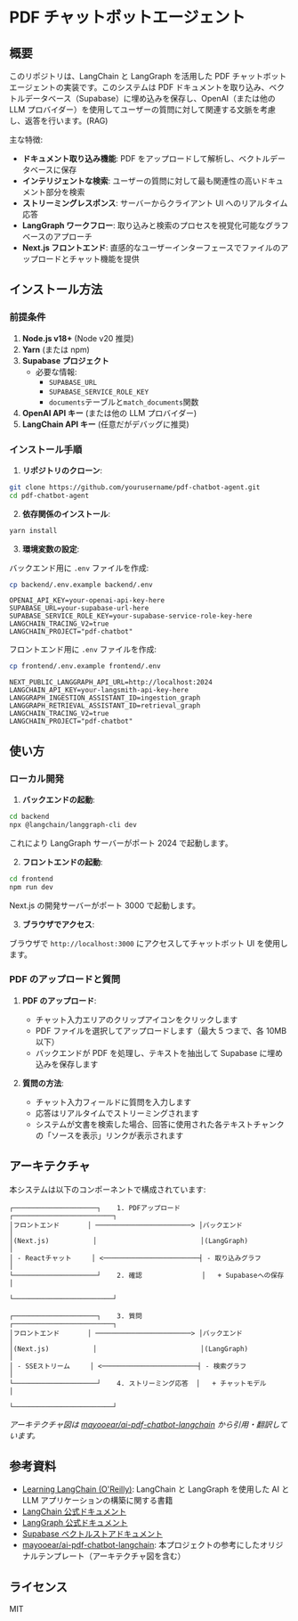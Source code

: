 # PDF チャットボットエージェント

## 概要

このリポジトリは、LangChain と LangGraph を活用した PDF チャットボットエージェントの実装です。このシステムは PDF ドキュメントを取り込み、ベクトルデータベース（Supabase）に埋め込みを保存し、OpenAI（または他の LLM プロバイダー）を使用してユーザーの質問に対して関連する文脈を考慮し、返答を行います。(RAG)

主な特徴:

- **ドキュメント取り込み機能**: PDF をアップロードして解析し、ベクトルデータベースに保存
- **インテリジェントな検索**: ユーザーの質問に対して最も関連性の高いドキュメント部分を検索
- **ストリーミングレスポンス**: サーバーからクライアント UI へのリアルタイム応答
- **LangGraph ワークフロー**: 取り込みと検索のプロセスを視覚化可能なグラフベースのアプローチ
- **Next.js フロントエンド**: 直感的なユーザーインターフェースでファイルのアップロードとチャット機能を提供

## インストール方法

### 前提条件

1. **Node.js v18+** (Node v20 推奨)
2. **Yarn** (または npm)
3. **Supabase プロジェクト**
   - 必要な情報:
     - `SUPABASE_URL`
     - `SUPABASE_SERVICE_ROLE_KEY`
     - `documents`テーブルと`match_documents`関数
4. **OpenAI API キー** (または他の LLM プロバイダー)
5. **LangChain API キー** (任意だがデバッグに推奨)

### インストール手順

1. **リポジトリのクローン**:

```bash
git clone https://github.com/yourusername/pdf-chatbot-agent.git
cd pdf-chatbot-agent
```

2. **依存関係のインストール**:

```bash
yarn install
```

3. **環境変数の設定**:

バックエンド用に `.env` ファイルを作成:

```bash
cp backend/.env.example backend/.env
```

```
OPENAI_API_KEY=your-openai-api-key-here
SUPABASE_URL=your-supabase-url-here
SUPABASE_SERVICE_ROLE_KEY=your-supabase-service-role-key-here
LANGCHAIN_TRACING_V2=true
LANGCHAIN_PROJECT="pdf-chatbot"
```

フロントエンド用に `.env` ファイルを作成:

```bash
cp frontend/.env.example frontend/.env
```

```
NEXT_PUBLIC_LANGGRAPH_API_URL=http://localhost:2024
LANGCHAIN_API_KEY=your-langsmith-api-key-here
LANGGRAPH_INGESTION_ASSISTANT_ID=ingestion_graph
LANGGRAPH_RETRIEVAL_ASSISTANT_ID=retrieval_graph
LANGCHAIN_TRACING_V2=true
LANGCHAIN_PROJECT="pdf-chatbot"
```

## 使い方

### ローカル開発

1. **バックエンドの起動**:

```bash
cd backend
npx @langchain/langgraph-cli dev
```

これにより LangGraph サーバーがポート 2024 で起動します。

2. **フロントエンドの起動**:

```bash
cd frontend
npm run dev
```

Next.js の開発サーバーがポート 3000 で起動します。

3. **ブラウザでアクセス**:

ブラウザで `http://localhost:3000` にアクセスしてチャットボット UI を使用します。

### PDF のアップロードと質問

1. **PDF のアップロード**:

   - チャット入力エリアのクリップアイコンをクリックします
   - PDF ファイルを選択してアップロードします（最大 5 つまで、各 10MB 以下）
   - バックエンドが PDF を処理し、テキストを抽出して Supabase に埋め込みを保存します

2. **質問の方法**:
   - チャット入力フィールドに質問を入力します
   - 応答はリアルタイムでストリーミングされます
   - システムが文書を検索した場合、回答に使用された各テキストチャンクの「ソースを表示」リンクが表示されます

## アーキテクチャ

本システムは以下のコンポーネントで構成されています:

```
┌─────────────────────┐    1. PDFアップロード    ┌─────────────────────────┐
│フロントエンド       │ ────────────────────────> │バックエンド             │
│(Next.js)           │                          │(LangGraph)              │
│ - Reactチャット     │ <────────────────────────┤ - 取り込みグラフ         │
└─────────────────────┘    2. 確認               │   + Supabaseへの保存    │
                                                └─────────────────────────┘

┌─────────────────────┐    3. 質問               ┌─────────────────────────┐
│フロントエンド       │ ────────────────────────> │バックエンド             │
│(Next.js)           │                          │(LangGraph)              │
│ - SSEストリーム     │ <────────────────────────┤ - 検索グラフ            │
└─────────────────────┘    4. ストリーミング応答  │   + チャットモデル      │
                                                └─────────────────────────┘
```

_アーキテクチャ図は [mayooear/ai-pdf-chatbot-langchain](https://github.com/mayooear/ai-pdf-chatbot-langchain) から引用・翻訳しています。_

## 参考資料

- [Learning LangChain (O'Reilly)](https://www.oreilly.com/library/view/learning-langchain/9781098167271/): LangChain と LangGraph を使用した AI と LLM アプリケーションの構築に関する書籍
- [LangChain 公式ドキュメント](https://js.langchain.com/docs/)
- [LangGraph 公式ドキュメント](https://langchain-ai.github.io/langgraph/)
- [Supabase ベクトルストアドキュメント](https://js.langchain.com/docs/integrations/vectorstores/supabase/)
- [mayooear/ai-pdf-chatbot-langchain](https://github.com/mayooear/ai-pdf-chatbot-langchain): 本プロジェクトの参考にしたオリジナルテンプレート（アーキテクチャ図を含む）

## ライセンス

MIT
